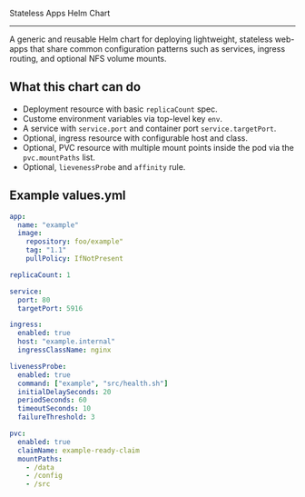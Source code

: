 
Stateless Apps Helm Chart
*************************

A generic and reusable Helm chart for deploying lightweight, stateless web-apps that share common configuration patterns such as services, ingress routing, and optional NFS volume mounts.

## What this chart can do

-	Deployment resource with basic `replicaCount` spec.
- Custome environment variables via top-level key `env`.
-	A service with `service.port` and container port `service.targetPort`.
-	Optional, ingress resource with configurable host and class.
-	Optional, PVC resource with multiple mount points inside the pod via the `pvc.mountPaths` list.
- Optional, `lievenessProbe` and `affinity` rule.


## Example values.yml
```yaml
app:
  name: "example"
  image:
    repository: foo/example"
    tag: "1.1"
    pullPolicy: IfNotPresent

replicaCount: 1

service:
  port: 80
  targetPort: 5916

ingress:
  enabled: true
  host: "example.internal"
  ingressClassName: nginx

livenessProbe:
  enabled: true
  command: ["example", "src/health.sh"]
  initialDelaySeconds: 20
  periodSeconds: 60
  timeoutSeconds: 10
  failureThreshold: 3

pvc:
  enabled: true
  claimName: example-ready-claim
  mountPaths:
    - /data
    - /config
    - /src
```
